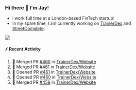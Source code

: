 ### Hi there 👋 I'm Jay!
* I work full time at a London-based FinTech startup!
* In my spare time, I am currently working on [TrainerDex](https://www.github.com/TrainerDex) and [StreetComplete](https://github.com/streetcomplete/StreetComplete).

[<img src="https://github-readme-stats.vercel.app/api/wakatime?username=TurnrDev&layout=compact&custom_title=Last 7 Days Language Breakdown" />](https://wakatime.com/@TurnrDev)  

#### :zap: Recent Activity
<!--START_SECTION:activity-->
1. 🎉 Merged PR [#460](https://github.com/TrainerDex/Website/pull/460) in [TrainerDex/Website](https://github.com/TrainerDex/Website)
2. 🎉 Merged PR [#461](https://github.com/TrainerDex/Website/pull/461) in [TrainerDex/Website](https://github.com/TrainerDex/Website)
3. 💪 Opened PR [#461](https://github.com/TrainerDex/Website/pull/461) in [TrainerDex/Website](https://github.com/TrainerDex/Website)
4. 💪 Opened PR [#460](https://github.com/TrainerDex/Website/pull/460) in [TrainerDex/Website](https://github.com/TrainerDex/Website)
5. 🎉 Merged PR [#459](https://github.com/TrainerDex/Website/pull/459) in [TrainerDex/Website](https://github.com/TrainerDex/Website)
<!--END_SECTION:activity-->
